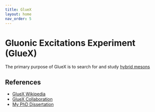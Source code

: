 ```yaml
---
title: GlueX
layout: home
nav_order: 5
---
```


# Gluonic Excitations Experiment (GlueX)

The primary purpose of GlueX is to search for and study [hybrid mesons](https://en.wikipedia.org/wiki/Exotic_meson)

## References
- [GlueX Wikipedia](https://en.wikipedia.org/wiki/GlueX)
- [GlueX Collaboration](https://www.gluex.org/)
- [My PhD Dissertation](https://repository.lib.fsu.edu/islandora/object/fsu:887492/datastream/PDF/view)